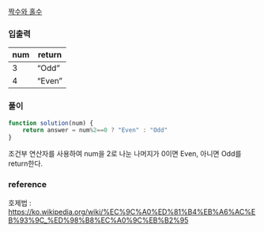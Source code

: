 [짝수와 홀수](https://programmers.co.kr/learn/courses/30/lessons/12937?language=javascript)

### 입출력

| num | return |
| --- | --- |
| 3 | “Odd” |
| 4 | “Even” |

### 풀이

```jsx
function solution(num) {
    return answer = num%2==0 ? "Even" : "Odd"
}
```

조건부 연산자를 사용하여 num을 2로 나눈 나머지가 0이면 Even, 아니면 Odd를 return한다.

### reference
호제법 : https://ko.wikipedia.org/wiki/%EC%9C%A0%ED%81%B4%EB%A6%AC%EB%93%9C_%ED%98%B8%EC%A0%9C%EB%B2%95
